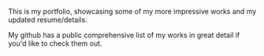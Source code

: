 This is my portfolio, showcasing some of my more impressive works and my updated resume/details.

My github has a public comprehensive list of my works in great detail if you'd like to check them out.

